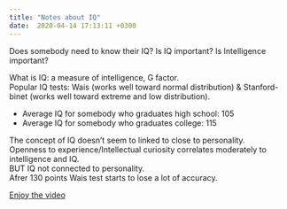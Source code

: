```yaml
---
title: "Notes about IQ"
date:  2020-04-14 17:13:11 +0300
---
```



Does somebody need to know their IQ?
Is IQ important?
Is Intelligence important?

What is IQ: a measure of intelligence, G factor.  
Popular IQ tests: Wais (works well toward normal distribution) & Stanford-binet (works well toward extreme and low distribution).  
- Average IQ for somebody who graduates high school: 105
- Average IQ for somebody who graduates college: 115

The concept of IQ doesn’t seem to linked to close to personality.  
Openness to experience/Intellectual curiosity correlates moderately to intelligence and IQ.  
BUT IQ not connected to personality.  
Afrer 130 points Wais test starts to lose a lot of accuracy. 

[Enjoy the video](https://www.youtube.com/watch?v=NPEC-bDB6sQ)

